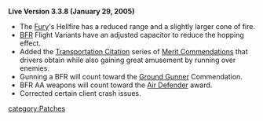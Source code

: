 **Live Version 3.3.8 (January 29, 2005)**

- The [Fury](Fury.md "wikilink")'s Hellfire has a reduced range and a
  slightly larger cone of fire.
- [BFR](BFR.md "wikilink") Flight Variants have an adjusted capacitor to
  reduce the hopping effect.
- Added the [Transportation
  Citation](Transportation_Citation.md "wikilink") series of [Merit
  Commendations](Merit_Commendations.md "wikilink") that drivers obtain
  while also gaining great amusement by running over enemies.
- Gunning a BFR will count toward the [Ground
  Gunner](Ground_Gunner.md "wikilink") Commendation.
- BFR AA weapons will count toward the [Air
  Defender](Air_Defender.md "wikilink") award.
- Corrected certain client crash issues.

[category:Patches](category:Patches.md "wikilink")
